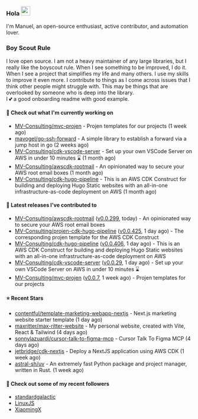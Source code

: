 ### Hola <img src="https://media.giphy.com/media/hvRJCLFzcasrR4ia7z/giphy.gif" width="25px">

I'm Manuel, an open-source enthusiast, active contributor, and automation lover.

### Boy Scout Rule

I love open source. I am not a heavy maintainer of any large libraries, but I really like the boyscout rule. 
When I see something to be improved, I do it. When I see a project
that simplifies my life and many others. I use my skills to improve it even more.
I contribute to things as I come across issues that I think other people might struggle with. 
This may be things that are overlooked by someone who is deep into the library.  
I 💕 a good onboarding readme with good example.



#### 👷 Check out what I'm currently working on

- [MV-Consulting/mvc-projen](https://github.com/MV-Consulting/mvc-projen) - Projen templates for our projects (1 week ago)
- [mavogel/go-ssh-forward](https://github.com/mavogel/go-ssh-forward) - A simple library to establish a forward via a jump host in go (2 weeks ago)
- [MV-Consulting/cdk-vscode-server](https://github.com/MV-Consulting/cdk-vscode-server) - Set up your own VSCode Server on AWS in under 10 minutes ⌛️ (1 month ago)
- [MV-Consulting/awscdk-rootmail](https://github.com/MV-Consulting/awscdk-rootmail) - An opinionated way to secure your AWS root email boxes (1 month ago)
- [MV-Consulting/cdk-hugo-pipeline](https://github.com/MV-Consulting/cdk-hugo-pipeline) - This is an AWS CDK Construct for building and deploying Hugo Static websites with an all-in-one infrastructure-as-code deployment on AWS (1 month ago)

#### 🔭 Latest releases I've contributed to

- [MV-Consulting/awscdk-rootmail](https://github.com/MV-Consulting/awscdk-rootmail) ([v0.0.299](https://github.com/MV-Consulting/awscdk-rootmail/releases/tag/v0.0.299), today) - An opinionated way to secure your AWS root email boxes
- [MV-Consulting/projen-cdk-hugo-pipeline](https://github.com/MV-Consulting/projen-cdk-hugo-pipeline) ([v0.0.425](https://github.com/MV-Consulting/projen-cdk-hugo-pipeline/releases/tag/v0.0.425), 1 day ago) - The corresponding projen template for the AWS CDK Construct
- [MV-Consulting/cdk-hugo-pipeline](https://github.com/MV-Consulting/cdk-hugo-pipeline) ([v0.0.406](https://github.com/MV-Consulting/cdk-hugo-pipeline/releases/tag/v0.0.406), 1 day ago) - This is an AWS CDK Construct for building and deploying Hugo Static websites with an all-in-one infrastructure-as-code deployment on AWS
- [MV-Consulting/cdk-vscode-server](https://github.com/MV-Consulting/cdk-vscode-server) ([v0.0.29](https://github.com/MV-Consulting/cdk-vscode-server/releases/tag/v0.0.29), 1 day ago) - Set up your own VSCode Server on AWS in under 10 minutes ⌛️
- [MV-Consulting/mvc-projen](https://github.com/MV-Consulting/mvc-projen) ([v0.0.7](https://github.com/MV-Consulting/mvc-projen/releases/tag/v0.0.7), 1 week ago) - Projen templates for our projects

#### ⭐ Recent Stars

- [contentful/template-marketing-webapp-nextjs](https://github.com/contentful/template-marketing-webapp-nextjs) - Next.js marketing website starter template (1 day ago)
- [maxritter/max-ritter-website](https://github.com/maxritter/max-ritter-website) - My personal website, created with Vite, React &amp; Tailwind (4 days ago)
- [sonnylazuardi/cursor-talk-to-figma-mcp](https://github.com/sonnylazuardi/cursor-talk-to-figma-mcp) - Cursor Talk To Figma MCP (4 days ago)
- [jetbridge/cdk-nextjs](https://github.com/jetbridge/cdk-nextjs) - Deploy a NextJS application using AWS CDK (1 week ago)
- [astral-sh/uv](https://github.com/astral-sh/uv) - An extremely fast Python package and project manager, written in Rust. (1 week ago)

#### 👯 Check out some of my recent followers

- [standardgalactic](https://github.com/standardgalactic)
- [LinuxJS](https://github.com/LinuxJS)
- [XiaomingX](https://github.com/XiaomingX)




